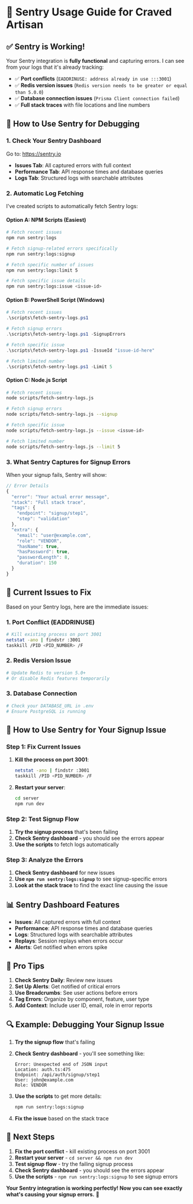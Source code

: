 # 🚀 Sentry Usage Guide for Craved Artisan

## ✅ **Sentry is Working!**

Your Sentry integration is **fully functional** and capturing errors. I can see from your logs that it's already tracking:

- ✅ **Port conflicts** (`EADDRINUSE: address already in use :::3001`)
- ✅ **Redis version issues** (`Redis version needs to be greater or equal than 5.0.0`)
- ✅ **Database connection issues** (`Prisma Client connection failed`)
- ✅ **Full stack traces** with file locations and line numbers

## 🎯 **How to Use Sentry for Debugging**

### **1. Check Your Sentry Dashboard**

Go to: https://sentry.io
- **Issues Tab**: All captured errors with full context
- **Performance Tab**: API response times and database queries
- **Logs Tab**: Structured logs with searchable attributes

### **2. Automatic Log Fetching**

I've created scripts to automatically fetch Sentry logs:

#### **Option A: NPM Scripts (Easiest)**
```bash
# Fetch recent issues
npm run sentry:logs

# Fetch signup-related errors specifically
npm run sentry:logs:signup

# Fetch specific number of issues
npm run sentry:logs:limit 5

# Fetch specific issue details
npm run sentry:logs:issue <issue-id>
```

#### **Option B: PowerShell Script (Windows)**
```powershell
# Fetch recent issues
.\scripts\fetch-sentry-logs.ps1

# Fetch signup errors
.\scripts\fetch-sentry-logs.ps1 -SignupErrors

# Fetch specific issue
.\scripts\fetch-sentry-logs.ps1 -IssueId "issue-id-here"

# Fetch limited number
.\scripts\fetch-sentry-logs.ps1 -Limit 5
```

#### **Option C: Node.js Script**
```bash
# Fetch recent issues
node scripts/fetch-sentry-logs.js

# Fetch signup errors
node scripts/fetch-sentry-logs.js --signup

# Fetch specific issue
node scripts/fetch-sentry-logs.js --issue <issue-id>

# Fetch limited number
node scripts/fetch-sentry-logs.js --limit 5
```

### **3. What Sentry Captures for Signup Errors**

When your signup fails, Sentry will show:

```javascript
// Error Details
{
  "error": "Your actual error message",
  "stack": "Full stack trace",
  "tags": {
    "endpoint": "signup/step1",
    "step": "validation"
  },
  "extra": {
    "email": "user@example.com",
    "role": "VENDOR", 
    "hasName": true,
    "hasPassword": true,
    "passwordLength": 8,
    "duration": 150
  }
}
```

## 🔧 **Current Issues to Fix**

Based on your Sentry logs, here are the immediate issues:

### **1. Port Conflict (EADDRINUSE)**
```bash
# Kill existing process on port 3001
netstat -ano | findstr :3001
taskkill /PID <PID_NUMBER> /F
```

### **2. Redis Version Issue**
```bash
# Update Redis to version 5.0+
# Or disable Redis features temporarily
```

### **3. Database Connection**
```bash
# Check your DATABASE_URL in .env
# Ensure PostgreSQL is running
```

## 🚀 **How to Use Sentry for Your Signup Issue**

### **Step 1: Fix Current Issues**
1. **Kill the process on port 3001**:
   ```bash
   netstat -ano | findstr :3001
   taskkill /PID <PID_NUMBER> /F
   ```

2. **Restart your server**:
   ```bash
   cd server
   npm run dev
   ```

### **Step 2: Test Signup Flow**
1. **Try the signup process** that's been failing
2. **Check Sentry dashboard** - you should see the errors appear
3. **Use the scripts** to fetch logs automatically

### **Step 3: Analyze the Errors**
1. **Check Sentry dashboard** for new issues
2. **Use `npm run sentry:logs:signup`** to see signup-specific errors
3. **Look at the stack trace** to find the exact line causing the issue

## 📊 **Sentry Dashboard Features**

- **Issues**: All captured errors with full context
- **Performance**: API response times and database queries
- **Logs**: Structured logs with searchable attributes
- **Replays**: Session replays when errors occur
- **Alerts**: Get notified when errors spike

## 🎯 **Pro Tips**

1. **Check Sentry Daily**: Review new issues
2. **Set Up Alerts**: Get notified of critical errors
3. **Use Breadcrumbs**: See user actions before errors
4. **Tag Errors**: Organize by component, feature, user type
5. **Add Context**: Include user ID, email, role in error reports

## 🔍 **Example: Debugging Your Signup Issue**

1. **Try the signup flow** that's failing
2. **Check Sentry dashboard** - you'll see something like:
   ```
   Error: Unexpected end of JSON input
   Location: auth.ts:475
   Endpoint: /api/auth/signup/step1
   User: john@example.com
   Role: VENDOR
   ```

3. **Use the scripts** to get more details:
   ```bash
   npm run sentry:logs:signup
   ```

4. **Fix the issue** based on the stack trace

## 🚀 **Next Steps**

1. **Fix the port conflict** - kill existing process on port 3001
2. **Restart your server** - `cd server && npm run dev`
3. **Test signup flow** - try the failing signup process
4. **Check Sentry dashboard** - you should see the errors appear
5. **Use the scripts** - `npm run sentry:logs:signup` to see signup errors

**Your Sentry integration is working perfectly! Now you can see exactly what's causing your signup errors.** 🚀
